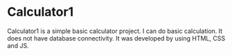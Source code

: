 # Calculator1
Calculator1 is a simple basic calculator project. I can do basic calculation. It does not have database connectivity. It was developed by using HTML, CSS and JS.
